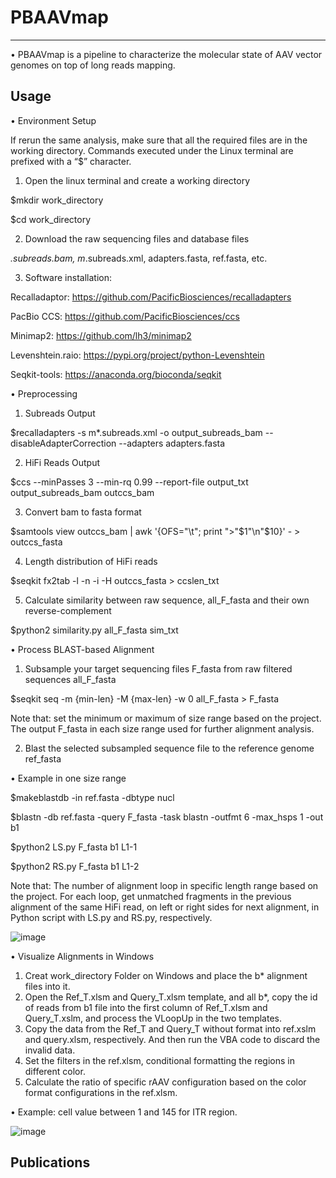 # PBAAVmap
---
• PBAAVmap is a pipeline to characterize the molecular state of AAV vector genomes on top of long reads mapping.

Usage
---
• Environment Setup
  
  If rerun the same analysis, make sure that all the required files are in the working directory. Commands executed under the Linux terminal are prefixed with a “$” character.

1.	Open the linux terminal and create a working directory
  
  $mkdir work_directory
  
  $cd work_directory

2.	Download the raw sequencing files and database files
  
  *.subreads.bam, m*.subreads.xml, adapters.fasta, ref.fasta, etc.

3.  Software installation: 
  
  Recalladaptor: https://github.com/PacificBiosciences/recalladapters
  
  PacBio CCS: https://github.com/PacificBiosciences/ccs
  
  Minimap2: https://github.com/lh3/minimap2
  
  Levenshtein.raio: https://pypi.org/project/python-Levenshtein
  
  Seqkit-tools: https://anaconda.org/bioconda/seqkit



• Preprocessing
1.	Subreads Output
  
  $recalladapters -s m*.subreads.xml -o output_subreads_bam --disableAdapterCorrection --adapters adapters.fasta

2.	HiFi Reads Output	 
  
  $ccs --minPasses 3 --min-rq 0.99 --report-file output_txt output_subreads_bam outccs_bam	

3.	Convert bam to fasta format
  
  $samtools view outccs_bam | awk '{OFS="\t"; print ">"$1"\n"$10}' - > outccs_fasta

4.	Length distribution of HiFi reads
  
  $seqkit fx2tab -l -n -i -H outccs_fasta > ccslen_txt

5.  Calculate similarity between raw sequence, all_F_fasta and their own reverse-complement
  
  $python2 similarity.py all_F_fasta sim_txt
  
  

• Process BLAST-based Alignment
1. Subsample your target sequencing files F_fasta from raw filtered sequences all_F_fasta
  
  $seqkit seq -m {min-len} -M {max-len} -w 0 all_F_fasta > F_fasta
  
  Note that: set the minimum or maximum of size range based on the project. The output F_fasta in each size range used for further alignment analysis.

2. Blast the selected subsampled sequence file to the reference genome ref_fasta



• Example in one size range
  
  $makeblastdb -in ref.fasta -dbtype nucl
  
  $blastn -db ref.fasta -query F_fasta -task blastn -outfmt 6 -max_hsps 1 -out b1
  
  $python2 LS.py F_fasta b1 L1-1
  
  $python2 RS.py F_fasta b1 L1-2
  
  Note that: The number of alignment loop in specific length range based on the project. For each loop, get unmatched fragments in the previous alignment of the same HiFi read, on left or right sides for next alignment, in Python script with LS.py and RS.py, respectively.
  
  ![image](https://github.com/xiangpingyu/PBVmap/blob/main/images/Alignments.png)



• Visualize Alignments in Windows
1. Creat work_directory Folder on Windows and place the b* alignment files into it.
2. Open the Ref_T.xlsm and Query_T.xlsm template, and all b*, copy the id of reads from b1 file into the first column of Ref_T.xlsm and Query_T.xslm, and process the VLoopUp in the two templates.
3. Copy the data from the Ref_T and Query_T without format into ref.xslm and query.xlsm, respectively. And then run the VBA code to discard the invalid data.
4. Set the filters in the ref.xlsm, conditional formatting the regions in different color.
5. Calculate the ratio of specific rAAV configuration based on the color format configurations in the ref.xlsm.



• Example: cell value between 1 and 145 for ITR region.
  
  ![image](https://github.com/xiangpingyu/PBVmap/blob/main/images/Ref.xlsm.PNG)



Publications
---
